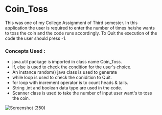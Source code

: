 # Coin_Toss
This was one of my College Assignment of Third semester.
In this application the user is required to enter the number of times he/she wants to toss the coin and the code runs accordingly.
To Quit the execution of the code the user should press -1.


### Concepts Used :

 - java.util package is imported in class name Coin_Toss.
 - if, else is used to check the condition for the user's choice.
 - An instance random() java class is used to generate 
 - while loop is used to check the conidition to Quit.
 - for loop with increment operator is to count heads & tails.
 - String ,int and boolean data type are used in the code.
 - Scanner class is used to take the number of input user want's to toss the coin.



![Screenshot (350)](https://user-images.githubusercontent.com/87956374/142471620-fe538ab0-537d-48c9-b2f9-0542819b44e4.png)
